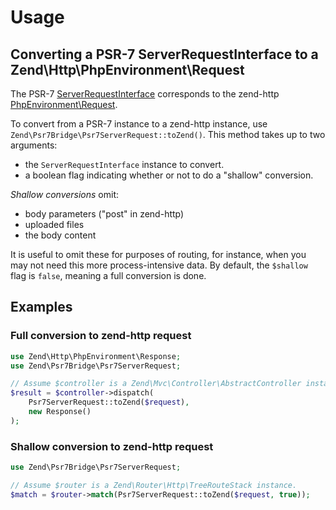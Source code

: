 # Usage

## Converting a PSR-7 ServerRequestInterface to a Zend\Http\PhpEnvironment\Request

The PSR-7 [ServerRequestInterface](http://www.php-fig.org/psr/psr-7/#321-psrhttpmessageserverrequestinterface) 
corresponds to the zend-http [PhpEnvironment\Request](https://github.com/zendframework/zend-http/blob/master/src/PhpEnvironment/Request.php).

To convert from a PSR-7 instance to a zend-http instance, use
`Zend\Psr7Bridge\Psr7ServerRequest::toZend()`. This method takes up to two
arguments:

- the `ServerRequestInterface` instance to convert.
- a boolean flag indicating whether or not to do a "shallow" conversion.

*Shallow conversions* omit:

- body parameters ("post" in zend-http)
- uploaded files
- the body content

It is useful to omit these for purposes of routing, for instance, when you may
not need this more process-intensive data. By default, the `$shallow` flag is
`false`, meaning a full conversion is done.

## Examples

### Full conversion to zend-http request

```php
use Zend\Http\PhpEnvironment\Response;
use Zend\Psr7Bridge\Psr7ServerRequest;

// Assume $controller is a Zend\Mvc\Controller\AbstractController instance.
$result = $controller->dispatch(
    Psr7ServerRequest::toZend($request),
    new Response()
);
```

### Shallow conversion to zend-http request

```php
use Zend\Psr7Bridge\Psr7ServerRequest;

// Assume $router is a Zend\Router\Http\TreeRouteStack instance.
$match = $router->match(Psr7ServerRequest::toZend($request, true));
```
